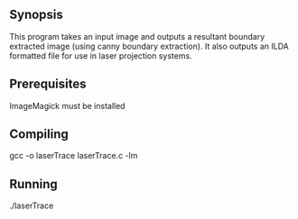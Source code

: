 ## Synopsis

This program takes an input image and outputs a resultant boundary extracted image (using canny boundary extraction). It also outputs an ILDA formatted file for use in laser projection systems.

## Prerequisites

ImageMagick must be installed

## Compiling

gcc -o laserTrace laserTrace.c -lm

## Running

./laserTrace